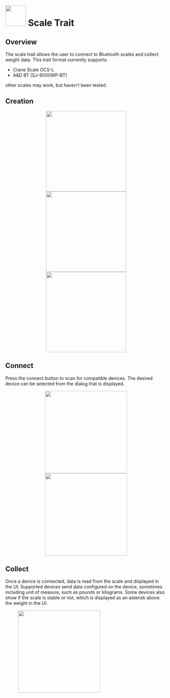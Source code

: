 <link rel="stylesheet" type="text/css" href="../_styles/styles.css">

# <img width="64" height="64" src="../_static/icons/formats/diamond-stone.png"> Scale Trait

## Overview

The scale trait allows the user to connect to Bluetooth scales and collect weight data.
This trait format currently supports:
* Crane Scale OCS-L
* A&D BT (SJ-6000WP-BT)

other scales may work, but haven't been tested.

## Creation

<figure class="image" style="text-align: center">
    <p>
      <img src="../_static/images/traits/formats/spectral/trait_creator_dialog.png" width="250" />
      <img src="../_static/images/traits/formats/spectral/trait_creator_dialog_spectral_sub_layout.png" width="250" />
      <img src="../_static/images/traits/formats/spectral/trait_creator_dialog_spectral_options.png" width="250" />
    </p>
</figure>

## Connect

Press the connect button to scan for compatible devices.
The desired device can be selected from the dialog that is displayed.

<figure class="image" style="text-align: center">
    <p>
      <img src="../_static/images/traits/formats/spectral/trait_spectral_connect_ui.png" width="256"  alt=""/>
      <img src="../_static/images/traits/formats/spectral/trait_spectral_connect_device_choice_dialog.png" width="256"  alt=""/>
    </p>
</figure>

## Collect

Once a device is connected, data is read from the scale and displayed in the UI. Supported devices send data configured on the device,
sometimes including unit of measure, such as pounds or kilograms. Some devices also show if the scale is stable or not, which is displayed
as an asterisk above the weight in the UI.

<figure class="image">
    <img class="screenshot" src="../_static/images/traits/formats/spectral/trait_spectral_capture_ui.png" width="256"  alt=""/>
</figure>


